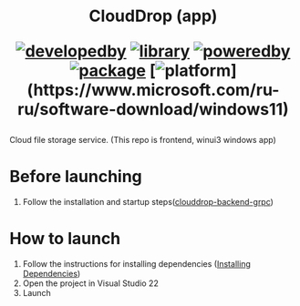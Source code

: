 ㅤ<h1 align="center">CloudDrop (app)

[![developedby](https://img.shields.io/badge/Developed%20by-nnveter-orange)](https://github.com/nnveter)
[![library](https://img.shields.io/badge/Library-WinUi%203-blueviolet)](https://learn.microsoft.com/ru-ru/windows/apps/winui/)
[![poweredby](https://img.shields.io/badge/Platform-.NET%206-blueviolet)](https://dotnet.microsoft.com)
[![package](https://img.shields.io/badge/Platform-Windows%20App%20Sdk-blueviolet)](https://developer.microsoft.com/ru-ru/windows/downloads/windows-sdk/)
[![platform](https://img.shields.io/badge/Platform-Windows%2011%20(10.0.22621.0)-blueviolet)](https://www.microsoft.com/ru-ru/software-download/windows11)
</h1>

Cloud file storage service. (This repo is frontend, winui3 windows app)


# Before launching
1. Follow the installation and startup steps([clouddrop-backend-grpc](https://github.com/fllcker/clouddrop-backend-grpc))

# How to launch
1. Follow the instructions for installing dependencies ([Installing Dependencies](https://learn.microsoft.com/ru-ru/windows/apps/windows-app-sdk/set-up-your-development-environment?tabs=cs-vs-community%2Ccpp-vs-community%2Cvs-2022-17-1-a%2Cvs-2022-17-1-b))
2. Open the project in Visual Studio 22
3. Launch
